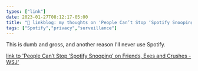 ```yaml
---
types: ["link"]
date: 2023-01-27T08:12:17-05:00
title: "🔗 linkblog: my thoughts on 'People Can’t Stop ‘Spotify Snooping’ on Friends, Exes and Crushes - WSJ'"
tags: ["Spotify","privacy","surveillance"]
---
```

This is dumb and gross, and another reason I'll never use Spotify.  
 

[link to 'People Can’t Stop ‘Spotify Snooping’ on Friends, Exes and Crushes - WSJ'](https://www.wsj.com/articles/people-cant-stop-spotify-snooping-on-friends-exes-and-crushes-11674784904?mod=rss_Technology)
